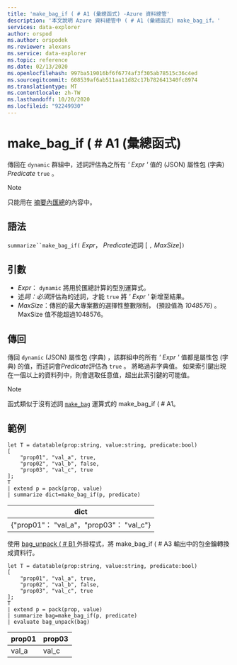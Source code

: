 ```yaml
---
title: 'make_bag_if ( # A1 (彙總函式) -Azure 資料總管'
description: '本文說明 Azure 資料總管中 ( # A1 (彙總函式) make_bag_if。'
services: data-explorer
author: orspod
ms.author: orspodek
ms.reviewer: alexans
ms.service: data-explorer
ms.topic: reference
ms.date: 02/13/2020
ms.openlocfilehash: 997ba519016bf6f6774af3f305ab78515c36c4ed
ms.sourcegitcommit: 608539af6ab511aa11d82c17b782641340fc8974
ms.translationtype: MT
ms.contentlocale: zh-TW
ms.lasthandoff: 10/20/2020
ms.locfileid: "92249930"
---
```

# <a name="make_bag_if-aggregation-function"></a>make_bag_if ( # A1 (彙總函式) 

傳回在 `dynamic` 群組中，述詞評估為之所有 *' Expr '* 值的 (JSON) 屬性包 (字典) *Predicate* `true` 。

> [!NOTE]
> 只能用在 [摘要內匯總](summarizeoperator.md)的內容中。

## <a name="syntax"></a>語法

`summarize``make_bag_if(` *Expr*， *Predicate*述詞 [ `,` *MaxSize*]`)`

## <a name="arguments"></a>引數

* *Expr*： `dynamic` 將用於匯總計算的型別運算式。
* 述*詞：必須*評估為的述詞，才能 `true` 將 *' Expr '* 新增至結果。
* *MaxSize*：傳回的最大專案數的選擇性整數限制， (預設值為 *1048576*) 。 MaxSize 值不能超過1048576。

## <a name="returns"></a>傳回

傳回 `dynamic` (JSON) 屬性包 (字典) ，該群組中的所有 *' Expr '* 值都是屬性包 (字典) 的值，而述詞會*Predicate*評估為 `true` 。
將略過非字典值。
如果索引鍵出現在一個以上的資料列中，則會選取任意值，超出此索引鍵的可能值。

> [!NOTE]
> 函式類似于沒有述詞 [`make_bag`](./make-bag-aggfunction.md) 運算式的 make_bag_if ( # A1。

## <a name="examples"></a>範例

```kusto
let T = datatable(prop:string, value:string, predicate:bool)
[
    "prop01", "val_a", true,
    "prop02", "val_b", false,
    "prop03", "val_c", true
];
T
| extend p = pack(prop, value)
| summarize dict=make_bag_if(p, predicate)

```

|dict|
|----|
|{"prop01"： "val_a"，"prop03"： "val_c"} |

使用 [bag_unpack ( # B1 ](bag-unpackplugin.md) 外掛程式，將 make_bag_if ( # A3 輸出中的包金鑰轉換成資料行。 

```kusto
let T = datatable(prop:string, value:string, predicate:bool)
[
    "prop01", "val_a", true,
    "prop02", "val_b", false,
    "prop03", "val_c", true
];
T
| extend p = pack(prop, value)
| summarize bag=make_bag_if(p, predicate)
| evaluate bag_unpack(bag)

```

|prop01|prop03|
|---|---|
|val_a|val_c|
